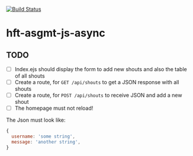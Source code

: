 [![Build Status](https://travis-ci.org/hft-stuttgart-ipr/hft-asgmt-js-async-USERNAME.svg?branch=master)](https://travis-ci.org/hft-stuttgart-ipr/hft-asgmt-js-async-USERNAME)

# hft-asgmt-js-async

## TODO
  - [ ] Index.ejs should display the form to add new shouts and also the table of all shouts
  - [ ] Create a route, for `GET /api/shouts` to get a JSON response with all shouts
  - [ ] Create a route, for `POST /api/shouts` to receive JSON and add a new shout
  - [ ] The homepage must not reload!

The Json must look like:

```js
{
  username: 'some string',
  message: 'another string',
}
```
